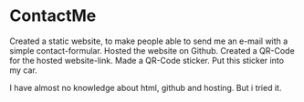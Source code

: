 # ContactMe

Created a static website, to make people able to send me an e-mail with a simple contact-formular.
Hosted the website on Github.
Created a QR-Code for the hosted website-link.
Made a QR-Code sticker.
Put this sticker into my car.

I have almost no knowledge about html, github and hosting. But i tried it.
